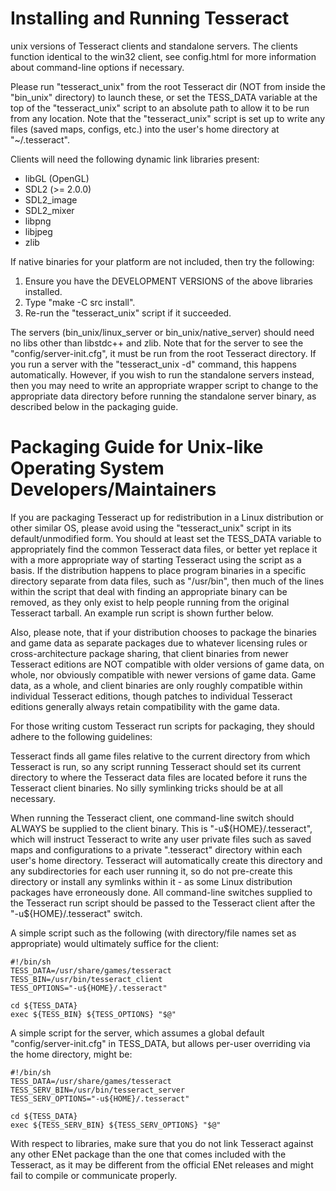 # Installing and Running Tesseract

unix versions of Tesseract clients and standalone servers.
The clients function identical to the win32 client, see config.html for more
information about command-line options if necessary.

Please run "tesseract_unix" from the root Tesseract dir (NOT from inside the "bin_unix"
directory) to launch these, or set the TESS_DATA variable at the top of the "tesseract_unix" 
script to an absolute path to allow it to be run from any location. Note that the "tesseract_unix" 
script is set up to write any files (saved maps, configs, etc.) into the user's home 
directory at "~/.tesseract".

Clients will need the following dynamic link libraries present:
- libGL (OpenGL)
- SDL2 (>= 2.0.0)
- SDL2_image
- SDL2_mixer
- libpng
- libjpeg
- zlib

If native binaries for your platform are not included, then try the following:
1. Ensure you have the DEVELOPMENT VERSIONS of the above libraries installed.
2. Type "make -C src install".
3. Re-run the "tesseract_unix" script if it succeeded.

The servers (bin_unix/linux_server or bin_unix/native_server) should need no libs 
other than libstdc++ and zlib. Note that for the server to see the "config/server-init.cfg", 
it must be run from the root Tesseract directory. If you run a server with the 
"tesseract_unix -d" command, this happens automatically. However, if you wish to 
run the standalone servers instead, then you may need to write an appropriate wrapper 
script to change to the appropriate data directory before running the standalone
server binary, as described below in the packaging guide.

# Packaging Guide for Unix-like Operating System Developers/Maintainers

If you are packaging Tesseract up for redistribution in a Linux distribution or other 
similar OS, please avoid using the "tesseract_unix" script in its default/unmodified form.
You should at least set the TESS_DATA variable to appropriately find the common Tesseract
data files, or better yet replace it with a more appropriate way of starting Tesseract using
the script as a basis. If the distribution happens to place program binaries in a specific
directory separate from data files, such as "/usr/bin", then much of the lines within the script
that deal with finding an appropriate binary can be removed, as they only exist to help people
running from the original Tesseract tarball. An example run script is shown further
below.

Also, please note, that if your distribution chooses to package the binaries and game data
as separate packages due to whatever licensing rules or cross-architecture package sharing, 
that client binaries from newer Tesseract editions are NOT compatible with older versions of 
game data, on whole, nor obviously compatible with newer versions of game data. Game data, as a 
whole, and client binaries are only roughly compatible within individual Tesseract editions,
though patches to individual Tesseract editions generally always retain compatibility with
the game data.

For those writing custom Tesseract run scripts for packaging, they should adhere to the following
guidelines:

Tesseract finds all game files relative to the current directory from which Tesseract is run, 
so any script running Tesseract should set its current directory to where the Tesseract data 
files are located before it runs the Tesseract client binaries. No silly symlinking tricks should 
be at all necessary.

When running the Tesseract client, one command-line switch should ALWAYS be supplied to
the client binary. This is "-u${HOME}/.tesseract", which will instruct Tesseract to
write any user private files such as saved maps and configurations to a private ".tesseract" 
directory within each user's home directory. Tesseract will automatically create this
directory and any subdirectories for each user running it, so do not pre-create this directory 
or install any symlinks within it - as some Linux distribution packages have erroneously done. 
All command-line switches supplied to the Tesseract run script should be passed to the 
Tesseract client after the "-u${HOME}/.tesseract" switch.

A simple script such as the following (with directory/file names set as appropriate) would 
ultimately suffice for the client:

```
#!/bin/sh
TESS_DATA=/usr/share/games/tesseract
TESS_BIN=/usr/bin/tesseract_client
TESS_OPTIONS="-u${HOME}/.tesseract"

cd ${TESS_DATA}
exec ${TESS_BIN} ${TESS_OPTIONS} "$@"
```

A simple script for the server, which assumes a global default "config/server-init.cfg" in TESS_DATA,
but allows per-user overriding via the home directory, might be:

```
#!/bin/sh
TESS_DATA=/usr/share/games/tesseract
TESS_SERV_BIN=/usr/bin/tesseract_server
TESS_SERV_OPTIONS="-u${HOME}/.tesseract"

cd ${TESS_DATA}
exec ${TESS_SERV_BIN} ${TESS_SERV_OPTIONS} "$@"
```

With respect to libraries, make sure that you do not link Tesseract against any other ENet package
than the one that comes included with the Tesseract, as it may be different from the official ENet
releases and might fail to compile or communicate properly.

